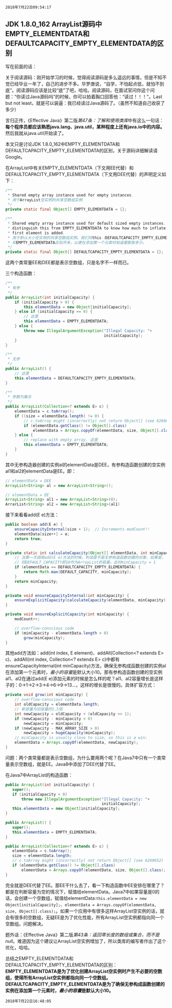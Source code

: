 `2018年7月22日09:54:17`

## JDK 1.8.0_162 ArrayList源码中EMPTY_ELEMENTDATA和DEFAULTCAPACITY_EMPTY_ELEMENTDATA的区别

写在前面的话：

关于阅读源码：刚开始学习的时候，觉得阅读源码是多么遥远的事情，但是不知不觉已经毕业一年了，自己的进步不多。华罗庚说，“自学，不怕起点低，就怕不到底”。阅读源码应该是比较“底”了吧，哈哈。阅读源码，在面试官问你这个问题：“你读过Java源码吗”的时候，你可以拍着胸口回答他：“读过！！！”。Last but not least，就是可以装逼：我已经读过Java源码了。（虽然不知道自己收获了多少）

言归正传，《Effective Java》第二版<i>第47条：了解和使用类库</i>中有这么一句话：<b>每个程序员都应该熟悉java.lang、java.util，某种程度上还有java.io中的内容。</b>然后我就从java.util开始读了。

本文只是讨论JDK 1.8.0_162中EMPTY_ELEMENTDATA和DEFAULTCAPACITY_EMPTY_ELEMENTDATA的区别，关于源码详细解读请Google。

在ArrayList中有关EMPTY_ELEMENTDATA（下文用EE代替）和DEFAULTCAPACITY_EMPTY_ELEMENTDATA（下文用DEE代替）的声明定义如下：
```java
/**
 * Shared empty array instance used for empty instances.
 * 用于ArrayList空实例的共享空数组实例
 */
private static final Object[] EMPTY_ELEMENTDATA = {};

/**
 * Shared empty array instance used for default sized empty instances. We
 * distinguish this from EMPTY_ELEMENTDATA to know how much to inflate when
 * first element is added.
 * 用于默认大小空实例的共享空数组实例。我们将this（DEFAULTCAPACITY_EMPTY_ELEMENTDATA）
 * 和EMPTY_ELEMENTDATA区别开来，以便在添加第一个元素时知道要膨胀多少。
 */
private static final Object[] DEFAULTCAPACITY_EMPTY_ELEMENTDATA = {};
```

这两个类常量EE和DEE都是表示空数组，只是名字不一样而已。

三个构造函数：
```java
/**
 * 有参
 */
public ArrayList(int initialCapacity) {
    if (initialCapacity > 0) {
        this.elementData = new Object[initialCapacity];
    } else if (initialCapacity == 0) {
    	// 这里
        this.elementData = EMPTY_ELEMENTDATA;
    } else {
        throw new IllegalArgumentException("Illegal Capacity: "+
                                           initialCapacity);
    }
}

/**
 * 无参
 */
public ArrayList() {
	// 这里
    this.elementData = DEFAULTCAPACITY_EMPTY_ELEMENTDATA;
}

/**
 * 参数为集合
 */
public ArrayList(Collection<? extends E> c) {
    elementData = c.toArray();
    if ((size = elementData.length) != 0) {
        // c.toArray might (incorrectly) not return Object[] (see 6260652)
        if (elementData.getClass() != Object[].class)
            elementData = Arrays.copyOf(elementData, size, Object[].class);
    } else {
        // replace with empty array. 这里
        this.elementData = EMPTY_ELEMENTDATA;
    }
}
```

其中无参构造器创建的实例al的elementData是DEE，有参构造函数创建的空实例al1和al2的elementData是EE。即：
```java
// elementData = DEE
ArrayList<String> al = new ArrayList<String>();

// elementData = EE
ArrayList<String> al1 = new ArrayList<String>(0);
ArrarList<String> al2 = new ArrayList<String>(al1)
```

接下来看看add(E e)方法：
```java
public boolean add(E e) {
    ensureCapacityInternal(size + 1);  // Increments modCount!!
    elementData[size++] = e;
    return true;
}

private static int calculateCapacity(Object[] elementData, int minCapacity) {
	// 当第一次调用add(E e)方法的时候，判读是不是无参构造函数创建的对象，如果是，
	// 将DEFAULT_CAPACITY即10作为ArrayList的容量，此时minCapacity = 1
    if (elementData == DEFAULTCAPACITY_EMPTY_ELEMENTDATA) {
        return Math.max(DEFAULT_CAPACITY, minCapacity);
    }
    return minCapacity;
}

private void ensureCapacityInternal(int minCapacity) {
    ensureExplicitCapacity(calculateCapacity(elementData, minCapacity));
}

private void ensureExplicitCapacity(int minCapacity) {
    modCount++;

    // overflow-conscious code
    if (minCapacity - elementData.length > 0)
        grow(minCapacity);
}
```

其他add方法如：add(int index, E element)、addAll(Collection<? extends E> c)、addAll(int index, Collection<? extends E> c)中都有ensureCapacityInternal(int minCapacity)方法，确保无参构成函数创建的实例al在添加第一个元素时，<i>最小的容量</i>是默认大小10。那有参构造函数创建的空实例al1、al2在通过add(E e)添加元素的时候是怎么样的呢？al1、al2容量增长是这样子的：0->1->2->3->4->6->9->13...，这样的增长是很慢的。具体扩容方式：
```java
private void grow(int minCapacity) {
    // overflow-conscious code
    int oldCapacity = elementData.length;
    // 新容量为旧容量的1.5倍
    int newCapacity = oldCapacity + (oldCapacity >> 1);
    if (newCapacity - minCapacity < 0)
        newCapacity = minCapacity;
    if (newCapacity - MAX_ARRAY_SIZE > 0)
        newCapacity = hugeCapacity(minCapacity);
    // minCapacity is usually close to size, so this is a win:
    elementData = Arrays.copyOf(elementData, newCapacity);
}
```

问题：两个类常量都是表示空数组，为什么要用两个呢？在Java7中只有一个类常量表示空数组，就是EE。Java8中添加了DEE代替了EE。

在Java7中ArrayList的构造函数：
```java
public ArrayList(int initialCapacity) {
   super();
   if (initialCapacity < 0)
       throw new IllegalArgumentException("Illegal Capacity: "+
                                          initialCapacity);
   this.elementData = new Object[initialCapacity];
}

public ArrayList() {
   super();
   this.elementData = EMPTY_ELEMENTDATA;
}

public ArrayList(Collection<? extends E> c) {
   elementData = c.toArray();
   size = elementData.length;
   // c.toArray might (incorrectly) not return Object[] (see 6260652)
   if (elementData.getClass() != Object[].class)
       elementData = Arrays.copyOf(elementData, size, Object[].class);
}
```

完全就是DEE代替了EE。那EE干什么去了，看一下构造函数中EE安排在哪里了？都是在判断容量为空的情况下，赋值给elementData。Java7中如果容量是0的话，会创建一个空数组，赋值给elementData:`this.elementData = new Object[initialCapacity];`、`elementData = Arrays.copyOf(elementData, size, Object[].class);`。如果一个应用中有很多这样ArrayList空实例的话，就会有很多的空数组，无疑EE是为了优化性能，所有ArrayList空实例都指向同一个空数组。问题解决。

题外话：《Effective Java》第二版<i>第43条：返回零长度的数组或集合，而不是null</i>。难道因为这个建议让ArrayList空实例增加了，所以类库的编写者作出了这个优化，哈哈。

总结之EMPTY_ELEMENTDATA和DEFAULTCAPACITY_EMPTY_ELEMENTDATA的区别：<b>EMPTY_ELEMENTDATA是为了优化创建ArrayList空实例时产生不必要的空数组，使得所有ArrayList空实例都指向同一个空数组。DEFAULTCAPACITY_EMPTY_ELEMENTDATA是为了确保无参构成函数创建的实例在添加第一个元素时，<i>最小的容量</i>是默认大小10。</b>

`2018年7月22日16:48:05`
